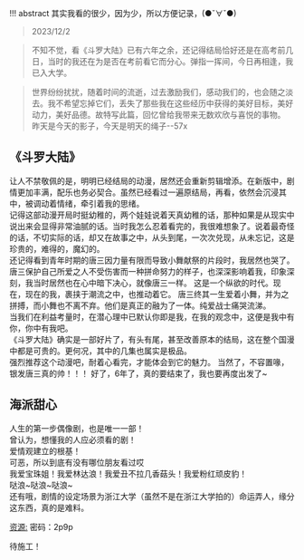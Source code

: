 !!! abstract
    其实我看的很少，因为少，所以方便记录，(●ˇ∀ˇ●)

> 2023/12/2 

> 不知不觉，看《斗罗大陆》已有六年之余，还记得结局恰好还是在高考前几日，当时的我还在为是否在考前看它而分心。弹指一挥间，今日再相逢，我已入大学。

> 世界纷纷扰扰，随着时间的流逝，过去激励我们，感动我们的，也会随之淡去。我不希望忘掉它们，丢失了那些我在这些经历中获得的美好目标，美好动力，美好品德。故特写此篇，回忆曾给我带来无数欢欣与喜悦的事物。  
昨天是今天的影子，今天是明天的绳子--57x

## 《斗罗大陆》

让人不禁敬佩的是，明明已经结局的动漫，居然还会重新剪辑增添。在新版中，剧情更加丰满，配乐也务必契合。虽然已经看过一遍原结局，再看，依然会沉浸其中，被调动着情绪，牵引着我的思绪。  
记得这部动漫开局时挺幼稚的，两个娃娃说着天真幼稚的话，那种如果是从现实中说出来会显得非常油腻的话。当时我怎么忍着看完的，我很难想象了。说着最奇怪的话，不切实际的话，却又在故事之中，从头到尾，一次次兑现，从未忘记，这是珍贵的，难得的，魔幻的。  
还记得看到青年时期的唐三因力量有限而导致小舞献祭的片段时，我居然也哭了。唐三保护自己所爱之人不受伤害而一种拼命努力的样子，也深深影响着我，印象深刻，我当时居然也在心中暗下决心，就像唐三一样。
这是一个纵欲的时代。现在，现在的我，裹挟于潮流之中，也推动着它。
唐三终其一生爱着小舞，并为之拼搏，而小舞也不离不弃。他们是真正的融为了一体。纯爱战士痛哭流涕。  
当我们在利益考量时，在潜心理中已默认你即是我，在我的观念中，这便是我中有你，你中有我吧。  
《斗罗大陆》确实是一部好片了，有头有尾，甚至改善原本的结局，这在整个国漫中都是可贵的。更何况，其中的几集也属实是极品。  
强烈推荐这个动漫吧，耐着心看完，才能体会到它的魅力。 
当然了，不容置喙，银发唐三真的帅！！！
好了，6年了，真的要结束了，我也要再度出发了~  


## 海派甜心

人生的第一步偶像剧，也是唯一一部！  
曾认为，想懂我的人应必须看的剧！  
爱情观建立的根基！  
可恶，所以到底有没有哪位朋友看过哎  
我爱宝珠姐！我爱林达浪！我爱丑不拉几香菇头！我爱粉红顽皮豹！  
哒浪~哒浪~哒浪~  
还有哦，剧情的设定场景为浙江大学（虽然不是在浙江大学拍的）命运弄人，缘分这东西，真的是难料。

[资源:](https://pan.baidu.com/s/1sSIuPEhvacj2JUU9UmWMQA#list/path=%2F)
密码：2p9p

待施工！
